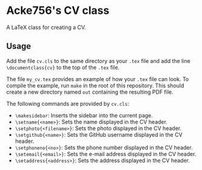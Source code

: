 # Acke756's CV class

A LaTeX class for creating a CV.

## Usage

Add the file `cv.cls` to the same directory as your `.tex` file and add the line
`\documentclass{cv}` to the top of the `.tex` file.

The file `my_cv.tex` provides an example of how your `.tex` file can look. To
compile the example, run `make` in the root of this repository. This should
create a new directory named `out` containing the resulting PDF file.

The following commands are provided by `cv.cls`:
- `\makesidebar`: Inserts the sidebar into the current page.
- `\setname{<name>}`: Sets the name displayed in the CV header.
- `\setphoto{<filename>}`: Sets the photo displayed in the CV header.
- `\setgithub{<name>}`: Sets the GitHub username displayed in the CV header.
- `\setphoneno{<no>}`: Sets the phone number displayed in the CV header.
- `\setemail{<email>}`: Sets the e-mail address displayed in the CV header.
- `\setaddress{<address>}`: Sets the address displayed in the CV header.
